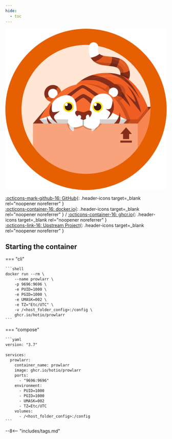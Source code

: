 ```yaml
---
hide:
  - toc
---
```


<div class="image-logo"><img src="/img/image-logos/prowlarr.svg" alt="logo"></div>

[:octicons-mark-github-16: GitHub](https://github.com/hotio/prowlarr){: .header-icons target=_blank rel="noopener noreferrer" }  
[:octicons-container-16: docker.io](https://hub.docker.com/r/hotio/prowlarr){: .header-icons target=_blank rel="noopener noreferrer" }
 / [:octicons-container-16: ghcr.io](https://github.com/orgs/hotio/packages/container/package/prowlarr){: .header-icons target=_blank rel="noopener noreferrer" }  
[:octicons-link-16: Upstream Project](https://github.com/prowlarr/prowlarr){: .header-icons target=_blank rel="noopener noreferrer" }  

## Starting the container

=== "cli"

    ```shell
    docker run --rm \
        --name prowlarr \
        -p 9696:9696 \
        -e PUID=1000 \
        -e PGID=1000 \
        -e UMASK=002 \
        -e TZ="Etc/UTC" \
        -v /<host_folder_config>:/config \
        ghcr.io/hotio/prowlarr
    ```

=== "compose"

    ```yaml
    version: "3.7"

    services:
      prowlarr:
        container_name: prowlarr
        image: ghcr.io/hotio/prowlarr
        ports:
          - "9696:9696"
        environment:
          - PUID=1000
          - PGID=1000
          - UMASK=002
          - TZ=Etc/UTC
        volumes:
          - /<host_folder_config>:/config
    ```

--8<-- "includes/tags.md"
